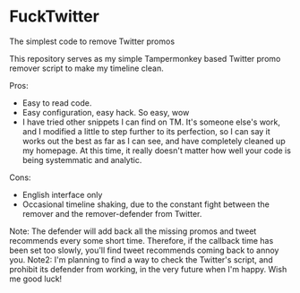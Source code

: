 # FuckTwitter
The simplest code to remove Twitter promos

This repository serves as my simple Tampermonkey based Twitter promo remover script to make my timeline clean.

Pros:
- Easy to read code.
- Easy configuration, easy hack. So easy, wow
- I have tried other snippets I can find on TM. It's someone else's work, and I modified a little to step further to its perfection, so I can say it works out the best as far as I can see, and have completely cleaned up my homepage. At this time, it really doesn't matter how well your code is being systemmatic and analytic.

Cons:
- English interface only
- Occasional timeline shaking, due to the constant fight between the remover and the remover-defender from Twitter. 

Note: The defender will add back all the missing promos and tweet recommends every some short time. Therefore, if the callback time has been set too slowly, you'll find tweet recommends coming back to annoy you.
Note2: I'm planning to find a way to check the Twitter's script, and prohibit its defender from working, in the very future when I'm happy. Wish me good luck!
